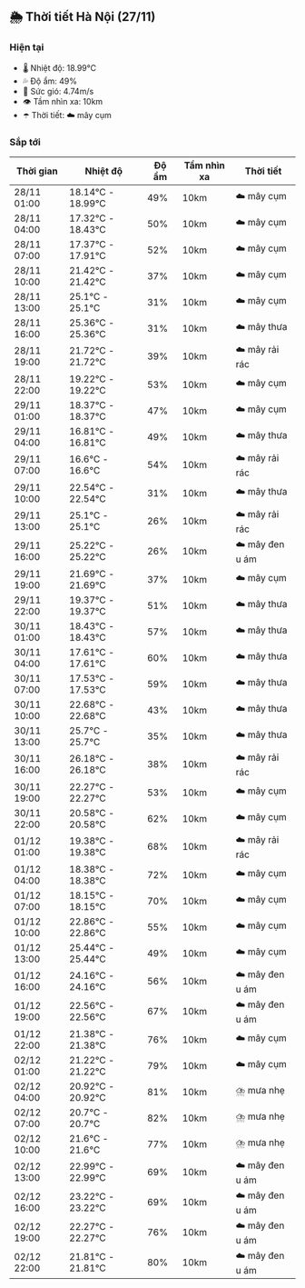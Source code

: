 ## 🌦️ Thời tiết Hà Nội (27/11)

### Hiện tại

- 🌡️ Nhiệt độ: 18.99℃
- 💦 Độ ẩm: 49%
- 💨 Sức gió: 4.74m/s
- 👁️ Tầm nhìn xa: 10km
- ☂️ Thời tiết: ☁️ mây cụm

### Sắp tới

| Thời gian | Nhiệt độ | Độ ẩm | Tầm nhìn xa | Thời tiết |
| --- | --- | --- | --- | --- |
| 28/11 01:00 | 18.14℃ - 18.99℃ | 49% | 10km | ☁️ mây cụm |
| 28/11 04:00 | 17.32℃ - 18.43℃ | 50% | 10km | ☁️ mây cụm |
| 28/11 07:00 | 17.37℃ - 17.91℃ | 52% | 10km | ☁️ mây cụm |
| 28/11 10:00 | 21.42℃ - 21.42℃ | 37% | 10km | ☁️ mây cụm |
| 28/11 13:00 | 25.1℃ - 25.1℃ | 31% | 10km | ☁️ mây cụm |
| 28/11 16:00 | 25.36℃ - 25.36℃ | 31% | 10km | ☁️ mây thưa |
| 28/11 19:00 | 21.72℃ - 21.72℃ | 39% | 10km | ☁️ mây rải rác |
| 28/11 22:00 | 19.22℃ - 19.22℃ | 53% | 10km | ☁️ mây cụm |
| 29/11 01:00 | 18.37℃ - 18.37℃ | 47% | 10km | ☁️ mây cụm |
| 29/11 04:00 | 16.81℃ - 16.81℃ | 49% | 10km | ☁️ mây thưa |
| 29/11 07:00 | 16.6℃ - 16.6℃ | 54% | 10km | ☁️ mây rải rác |
| 29/11 10:00 | 22.54℃ - 22.54℃ | 31% | 10km | ☁️ mây thưa |
| 29/11 13:00 | 25.1℃ - 25.1℃ | 26% | 10km | ☁️ mây rải rác |
| 29/11 16:00 | 25.22℃ - 25.22℃ | 26% | 10km | ☁️ mây đen u ám |
| 29/11 19:00 | 21.69℃ - 21.69℃ | 37% | 10km | ☁️ mây cụm |
| 29/11 22:00 | 19.37℃ - 19.37℃ | 51% | 10km | ☁️ mây thưa |
| 30/11 01:00 | 18.43℃ - 18.43℃ | 57% | 10km | ☁️ mây thưa |
| 30/11 04:00 | 17.61℃ - 17.61℃ | 60% | 10km | ☁️ mây thưa |
| 30/11 07:00 | 17.53℃ - 17.53℃ | 59% | 10km | ☁️ mây thưa |
| 30/11 10:00 | 22.68℃ - 22.68℃ | 43% | 10km | ☁️ mây thưa |
| 30/11 13:00 | 25.7℃ - 25.7℃ | 35% | 10km | ☁️ mây thưa |
| 30/11 16:00 | 26.18℃ - 26.18℃ | 38% | 10km | ☁️ mây rải rác |
| 30/11 19:00 | 22.27℃ - 22.27℃ | 53% | 10km | ☁️ mây cụm |
| 30/11 22:00 | 20.58℃ - 20.58℃ | 62% | 10km | ☁️ mây cụm |
| 01/12 01:00 | 19.38℃ - 19.38℃ | 68% | 10km | ☁️ mây rải rác |
| 01/12 04:00 | 18.38℃ - 18.38℃ | 72% | 10km | ☁️ mây cụm |
| 01/12 07:00 | 18.15℃ - 18.15℃ | 70% | 10km | ☁️ mây cụm |
| 01/12 10:00 | 22.86℃ - 22.86℃ | 55% | 10km | ☁️ mây cụm |
| 01/12 13:00 | 25.44℃ - 25.44℃ | 49% | 10km | ☁️ mây cụm |
| 01/12 16:00 | 24.16℃ - 24.16℃ | 56% | 10km | ☁️ mây đen u ám |
| 01/12 19:00 | 22.56℃ - 22.56℃ | 67% | 10km | ☁️ mây đen u ám |
| 01/12 22:00 | 21.38℃ - 21.38℃ | 76% | 10km | ☁️ mây cụm |
| 02/12 01:00 | 21.22℃ - 21.22℃ | 79% | 10km | ☁️ mây cụm |
| 02/12 04:00 | 20.92℃ - 20.92℃ | 81% | 10km | ⛈️ mưa nhẹ |
| 02/12 07:00 | 20.7℃ - 20.7℃ | 82% | 10km | ⛈️ mưa nhẹ |
| 02/12 10:00 | 21.6℃ - 21.6℃ | 77% | 10km | ⛈️ mưa nhẹ |
| 02/12 13:00 | 22.99℃ - 22.99℃ | 69% | 10km | ☁️ mây đen u ám |
| 02/12 16:00 | 23.22℃ - 23.22℃ | 69% | 10km | ☁️ mây đen u ám |
| 02/12 19:00 | 22.27℃ - 22.27℃ | 76% | 10km | ☁️ mây đen u ám |
| 02/12 22:00 | 21.81℃ - 21.81℃ | 80% | 10km | ☁️ mây đen u ám |
